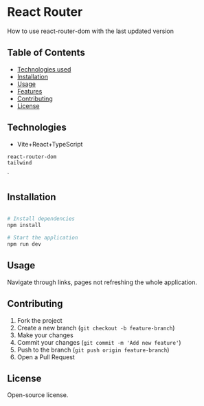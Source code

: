 # React Router

How to use react-router-dom with the last updated version

## Table of Contents

- [Technologies used](#technologies)
- [Installation](#installation)
- [Usage](#usage)
- [Features](#features)
- [Contributing](#contributing)
- [License](#license)

## Technologies

- Vite+React+TypeScript

```
react-router-dom
tailwind
```

`

## Installation

```bash

# Install dependencies
npm install

# Start the application
npm run dev
```

## Usage

Navigate through links, pages not refreshing the whole application.

## Contributing

1. Fork the project
2. Create a new branch (`git checkout -b feature-branch`)
3. Make your changes
4. Commit your changes (`git commit -m 'Add new feature'`)
5. Push to the branch (`git push origin feature-branch`)
6. Open a Pull Request

## License

Open-source license.

